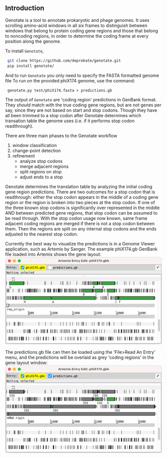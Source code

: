 
Introduction
------------

Genotate is a tool to annotate prokaryotic and phage genomes.  It uses scrolling amino-acid
windows in all six frames to distinguish between windows that belong to protein coding gene
regions and those that belong to noncoding regions, in order to determine the coding frame
at every position along the genome.

To install `Genotate`,
```sh
 git clone https://github.com/deprekate/genotate.git
 pip install genotate/
```

And to run `Genotate` you only need to specify the FASTA formatted genome file
To run on the provided phiX174 genome, use the command:
```
 genotate.py test/phiX174.fasta > predictions.gb
```

The output of `Genotate` are 'coding region' predictions in GenBank format.  They *should*
match with the true coding gene regions, but are not genes per say, since they are not based
on start and stop codons. Though they have all been trimmed to a stop codon after Genotate
determines which transation table the genome uses (i.e. if it performs stop codon readthrough).

There are three main phases to the Genotate workflow
1. window classification 
2. change-point detection
3. refinement
   * analyze stop codons
   * merge adjacent regions
   * split regions on stop
   * adjust ends to a stop

Genotate determines the translation table by analyzing the initial coding gene region 
predictions.  There are two outcomes for a stop codon that is readthrough: either the stop 
codon appears in the middle of a coding gene region or the region is broken into two pieces at 
the stop codon. If one of the three known stop codons is significantly over represented in the 
middle AND between predicted gene regions, that stop codon can be assumed to be read through. 
With the stop codon usage now known, same frame adjacent coding regions are merged if there is 
not a stop codon between them. Then the regions are split on any internal stop codons and the 
ends adjusted to the nearest stop codon.



Currently the best way to visualize the predictions is in a Genome Viewer application, such
as Artemis by Sanger. The example phiX174.gb GenBank file loaded into Artemis shows the 
gene layout:
![](https://github.com/deprekate/genotate/blob/main/src/genes.png)

The predictions.gb file can then be loaded using the 'File>Read An Entry' menu, and the
predictions will be overlaid as grey 'coding regions' in the gene layout window:
![](https://github.com/deprekate/genotate/blob/main/src/predictions.png)
